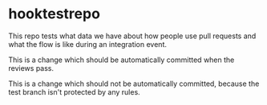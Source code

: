 # hooktestrepo

This repo tests what data we have about how people use pull requests and what the flow is like during an integration event.

This is a change which should be automatically committed when the reviews pass.

This is a change which should not be automatically committed, because the test branch isn't protected by any rules.
